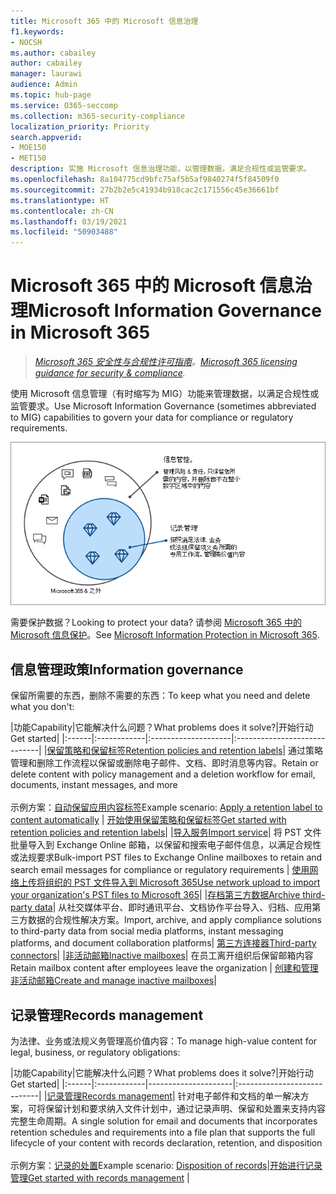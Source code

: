 ```yaml
---
title: Microsoft 365 中的 Microsoft 信息治理
f1.keywords:
- NOCSH
ms.author: cabailey
author: cabailey
manager: laurawi
audience: Admin
ms.topic: hub-page
ms.service: O365-seccomp
ms.collection: m365-security-compliance
localization_priority: Priority
search.appverid:
- MOE150
- MET150
description: 实施 Microsoft 信息治理功能，以管理数据，满足合规性或监管要求。
ms.openlocfilehash: 8a104775cd9bfc75af5b5af9840274f5f84509f0
ms.sourcegitcommit: 27b2b2e5c41934b918cac2c171556c45e36661bf
ms.translationtype: HT
ms.contentlocale: zh-CN
ms.lasthandoff: 03/19/2021
ms.locfileid: "50903488"
---
```

# <a name="microsoft-information-governance-in-microsoft-365"></a><span data-ttu-id="24e21-103">Microsoft 365 中的 Microsoft 信息治理</span><span class="sxs-lookup"><span data-stu-id="24e21-103">Microsoft Information Governance in Microsoft 365</span></span>

><span data-ttu-id="24e21-104">*[Microsoft 365 安全性与合规性许可指南](/office365/servicedescriptions/microsoft-365-service-descriptions/microsoft-365-tenantlevel-services-licensing-guidance/microsoft-365-security-compliance-licensing-guidance)。*</span><span class="sxs-lookup"><span data-stu-id="24e21-104">*[Microsoft 365 licensing guidance for security & compliance](/office365/servicedescriptions/microsoft-365-service-descriptions/microsoft-365-tenantlevel-services-licensing-guidance/microsoft-365-security-compliance-licensing-guidance).*</span></span>

<span data-ttu-id="24e21-105">使用 Microsoft 信息管理（有时缩写为 MIG）功能来管理数据，以满足合规性或监管要求。</span><span class="sxs-lookup"><span data-stu-id="24e21-105">Use Microsoft Information Governance (sometimes abbreviated to MIG) capabilities to govern your data for compliance or regulatory requirements.</span></span>

![管理数据 - 信息治理和记录管理](../media/information-governance-records-management.png)

<span data-ttu-id="24e21-107">需要保护数据？</span><span class="sxs-lookup"><span data-stu-id="24e21-107">Looking to protect your data?</span></span> <span data-ttu-id="24e21-108">请参阅 [Microsoft 365 中的 Microsoft 信息保护](information-protection.md)。</span><span class="sxs-lookup"><span data-stu-id="24e21-108">See [Microsoft Information Protection in Microsoft 365](information-protection.md).</span></span>

## <a name="information-governance"></a><span data-ttu-id="24e21-109">信息管理政策</span><span class="sxs-lookup"><span data-stu-id="24e21-109">Information governance</span></span>

<span data-ttu-id="24e21-110">保留所需要的东西，删除不需要的东西：</span><span class="sxs-lookup"><span data-stu-id="24e21-110">To keep what you need and delete what you don't:</span></span>
 
|<span data-ttu-id="24e21-111">功能</span><span class="sxs-lookup"><span data-stu-id="24e21-111">Capability</span></span>|<span data-ttu-id="24e21-112">它能解决什么问题？</span><span class="sxs-lookup"><span data-stu-id="24e21-112">What problems does it solve?</span></span>|<span data-ttu-id="24e21-113">开始行动</span><span class="sxs-lookup"><span data-stu-id="24e21-113">Get started</span></span>|
|:------|:------------|:--------------------|:-----------------------------|
|[<span data-ttu-id="24e21-114">保留策略和保留标签</span><span class="sxs-lookup"><span data-stu-id="24e21-114">Retention policies and retention labels</span></span>](retention.md)| <span data-ttu-id="24e21-115">通过策略管理和删除工作流程以保留或删除电子邮件、文档、即时消息等内容。</span><span class="sxs-lookup"><span data-stu-id="24e21-115">Retain or delete content with policy management and a deletion workflow for email, documents, instant messages, and more</span></span> <br /><br /><span data-ttu-id="24e21-116">示例方案：[自动保留应用内容标签](apply-retention-labels-automatically.md)</span><span class="sxs-lookup"><span data-stu-id="24e21-116">Example scenario: [Apply a retention label to content automatically](apply-retention-labels-automatically.md)</span></span> | [<span data-ttu-id="24e21-117">开始使用保留策略和保留标签</span><span class="sxs-lookup"><span data-stu-id="24e21-117">Get started with retention policies and retention labels</span></span>](get-started-with-retention.md)|
|[<span data-ttu-id="24e21-118">导入服务</span><span class="sxs-lookup"><span data-stu-id="24e21-118">Import service</span></span>](importing-pst-files-to-office-365.md)| <span data-ttu-id="24e21-119">将 PST 文件批量导入到 Exchange Online 邮箱，以保留和搜索电子邮件信息，以满足合规性或法规要求</span><span class="sxs-lookup"><span data-stu-id="24e21-119">Bulk-import PST files to Exchange Online mailboxes to retain and search email messages for compliance or regulatory requirements</span></span> | [<span data-ttu-id="24e21-120">使用网络上传将组织的 PST 文件导入到 Microsoft 365</span><span class="sxs-lookup"><span data-stu-id="24e21-120">Use network upload to import your organization's PST files to Microsoft 365</span></span>](use-network-upload-to-import-pst-files.md)|
|[<span data-ttu-id="24e21-121">存档第三方数据</span><span class="sxs-lookup"><span data-stu-id="24e21-121">Archive third-party data</span></span>](archiving-third-party-data.md)| <span data-ttu-id="24e21-122">从社交媒体平台、即时通讯平台、文档协作平台导入、归档、应用第三方数据的合规性解决方案。</span><span class="sxs-lookup"><span data-stu-id="24e21-122">Import, archive, and apply compliance solutions to third-party data from social media platforms, instant messaging platforms, and document collaboration platforms</span></span>| [<span data-ttu-id="24e21-123">第三方连接器</span><span class="sxs-lookup"><span data-stu-id="24e21-123">Third-party connectors</span></span>](archiving-third-party-data.md#third-party-data-connectors)|
|[<span data-ttu-id="24e21-124">非活动邮箱</span><span class="sxs-lookup"><span data-stu-id="24e21-124">Inactive mailboxes</span></span>](inactive-mailboxes-in-office-365.md)| <span data-ttu-id="24e21-125">在员工离开组织后保留邮箱内容</span><span class="sxs-lookup"><span data-stu-id="24e21-125">Retain mailbox content after employees leave the organization</span></span> | [<span data-ttu-id="24e21-126">创建和管理非活动邮箱</span><span class="sxs-lookup"><span data-stu-id="24e21-126">Create and manage inactive mailboxes</span></span>](create-and-manage-inactive-mailboxes.md)|

## <a name="records-management"></a><span data-ttu-id="24e21-127">记录管理</span><span class="sxs-lookup"><span data-stu-id="24e21-127">Records management</span></span>

<span data-ttu-id="24e21-128">为法律、业务或法规义务管理高价值内容：</span><span class="sxs-lookup"><span data-stu-id="24e21-128">To manage high-value content for legal, business, or regulatory obligations:</span></span>

|<span data-ttu-id="24e21-129">功能</span><span class="sxs-lookup"><span data-stu-id="24e21-129">Capability</span></span>|<span data-ttu-id="24e21-130">它能解决什么问题？</span><span class="sxs-lookup"><span data-stu-id="24e21-130">What problems does it solve?</span></span>|<span data-ttu-id="24e21-131">开始行动</span><span class="sxs-lookup"><span data-stu-id="24e21-131">Get started</span></span>|
|:------|:------------|---------------------|:----------------------------|
|[<span data-ttu-id="24e21-132">记录管理</span><span class="sxs-lookup"><span data-stu-id="24e21-132">Records management</span></span>](records-management.md)| <span data-ttu-id="24e21-133">针对电子邮件和文档的单一解决方案，可将保留计划和要求纳入文件计划中，通过记录声明、保留和处置来支持内容完整生命周期。</span><span class="sxs-lookup"><span data-stu-id="24e21-133">A single solution for email and documents that incorporates retention schedules and requirements into a file plan that supports the full lifecycle of your content with records declaration, retention, and disposition</span></span> <br /><br /><span data-ttu-id="24e21-134">示例方案：[记录的处置](disposition.md#disposition-of-records)</span><span class="sxs-lookup"><span data-stu-id="24e21-134">Example scenario: [Disposition of records](disposition.md#disposition-of-records)</span></span>|[<span data-ttu-id="24e21-135">开始进行记录管理</span><span class="sxs-lookup"><span data-stu-id="24e21-135">Get started with records management</span></span>](get-started-with-records-management.md) |